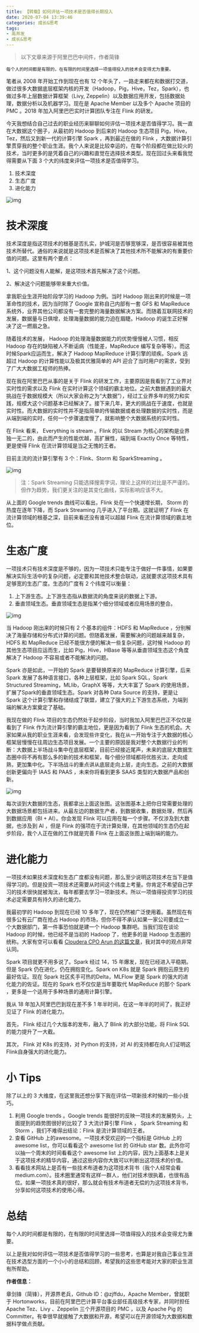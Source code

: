 ```yaml
---
title: 【转载】如何评估一项技术是否值得长期投入
date: 2020-07-04 13:39:46
categories: 成长&思考
tags:
- 高并发
- 成长&思考
---
```


> 以下文章来源于阿里巴巴中间件，作者简锋


`每个人的时间都是有限的，在有限的时间里选择一项值得投入的技术会变得尤为重要。`

笔者从 2008 年开始工作到现在也有 12 个年头了，一路走来都在和数据打交道，做过很多大数据底层框架内核的开发（Hadoop，Pig，Hive，Tez，Spark），也做过多年上层数据计算框架（Livy,  Zeppelin）以及数据应用开发，包括数据处理，数据分析以及机器学习。现在是 Apache Member 以及多个 Apache 项目的 PMC 。2018 年加入阿里巴巴实时计算团队专注在 Flink 的研发。

今天我想结合自己过去的职业经历来聊聊如何评估一项技术是否值得学习。我一直在大数据这个圈子，从最初的 Hadoop 到后来的 Hadoop 生态项目 Pig，Hive，Tez，然后又到新一代的计算引擎 Spark ，再到最近在做的 Flink ，大数据计算引擎贯穿我的整个职业生涯。我个人来说是比较幸运的，在每个阶段都在做比较火的技术，当时更多的是凭着自己的兴趣和直觉在选择技术类型。现在回过头来看我觉得需要从下面 3 个大的纬度来评估一项技术是否值得学习。

1. 技术深度
2. 生态广度
3. 进化能力

<!-- more -->


![img](【转载】如何评估一项技术是否值得长期投入/640_1.webp)



  

# 技术深度


技术深度是指这项技术的根基是否扎实，护城河是否够宽够深，是否很容易被其他技术所替代。通俗的来说就是这项技术是否解决了其他技术所不能解决的有重要价值的问题。这里有两个要点：

 

1、这个问题没有人能解，是这项技术首先解决了这个问题。

2、解决这个问题能够带来重大价值。

 

拿我职业生涯开始阶段学习的 Hadoop 为例。当时 Hadoop 刚出来的时候是一项革命性的技术，因为当时除了 Google 宣称自己内部有一套 GFS 和 MapReduce 系统外，业界其他公司都没有一套完整的海量数据解决方案。而随着互联网技术的发展，数据量与日俱增，处理海量数据的能力迫在眉睫。Hadoop 的诞生正好解决了这一燃眉之急。

随着技术的发展， Hadoop 的处理海量数据能力的优势慢慢被人习惯，相反 Hadoop 存在的缺陷被人不断诟病（性能差，MapReduce 编写复杂等等）。而这时候Spark应运而生，解决了 Hadoop MapReduce 计算引擎的顽疾。Spark 远超过 Hadoop 的计算性能以及极其优雅简单的 API 迎合了当时用户的需求，受到了广大大数据工程师的热捧。

现在我在阿里巴巴从事的是关于 Flink 的研发工作，主要原因是我看到了工业界对实时性的需求以及 Flink 在实时计算这个领域的霸主地位。之前大数据遇到的最大挑战在于数据规模大（所以大家会称之为“大数据”），经过工业界多年的努力和实践，规模大这个问题基本已经解决了。接下来几年，更大的挑战在于速度，也就是实时性。而大数据的实时性并不是指简单的传输数据或者处理数据的实时性，而是从端到端的实时，任何一个步骤速度慢了，就影响整个大数据系统的实时性。

在 Flink 看来， Everything is stream 。Flink 的以 Stream 为核心的架构是业界独一无二的，由此而产生的性能优越，高扩展性，端到端 Exactly Once 等特性，更是使得 Flink 在流计算领域是当之无愧的王者。

 

目前主流的流计算引擎有 3 个：Flink、Storm 和 SparkStreaming 。

 

![img](【转载】如何评估一项技术是否值得长期投入/640_4.webp)



> 注：Spark Streaming 只能选择搜索字词，理论上这样的对比是不严谨的。但作为趋势，我们更关注的是其变化曲线，实际影响应该不大。

 

从上面的 Google trends 曲线可以看出，Flink 处在一个快速增长期， Storm 的热度在逐年下降，而 Spark Streaming 几乎进入了平台期。这就证明了 Flink 在流计算领域的根基之深，目前来看还没有谁可以超越 Flink 在流计算领域的霸主地位。

 

# 生态广度



一项技术只有技术深度是不够的，因为一项技术只能专注于做好一件事情，如果要解决实际生活中的复杂问题，必定要和其他技术整合联动，这就要求这项技术具有足够宽的生态广度。生态的广度有 2 个纬度可以衡量：

1. 上下游生态。上下游生态指从数据流的角度来说的数据上下游。
2. 垂直领域生态。垂直领域生态是指某个细分领域或者应用场景的整合。

 

![img](【转载】如何评估一项技术是否值得长期投入/640_2.webp)

 

当 Hadoop 刚出来的时候只有 2 个基本的组件：HDFS 和 MapReduce ，分别解决了海量存储和分布式计算的问题。但随着发展，需要解决的问题越来越复杂，HDFS 和 MapReduce 已经不能很方便的解决一些复杂问题，这时候 Hadoop 的其他生态项目应运而生，比如 Pig，Hive，HBase 等等从垂直领域生态这个角度解决了 Hadoop 不容易或者不能解决的问题。

Spark 亦是如此，一开始的 Spark 是要替换原来的 MapReduce 计算引擎，后来 Spark 发展了各种语言接口，各种上层框架，比如 Spark SQL，Spark Structured Streaming，MLlib，GraphX 等等，大大丰富了 Spark 的使用场景，扩展了Spark的垂直领域生态。Spark 对各种 Data Source 的支持，更是让 Spark 这个计算引擎和存储结成了联盟，建立了强大的上下游生态系统，为端到端的解决方案奠定了基础。

我现在做的 Flink 项目的生态仍然处于起步阶段，当时我加入阿里巴巴正不仅仅是看到了 Flink 作为流计算引擎的霸主地位，更是因为看到了 Flink 生态的机会。大家如果从我的职业生涯来看，会发现些许变化，我在从一开始专注于大数据的核心框架层慢慢在往周边生态项目发展。一个主要的原因是我对整个大数据行业的判断：大数据上半场战斗集中在底层框架，目前已经接近尾声，未来的底层大数据生态圈中将不再有那么多的新的技术和框架，每个细分领域都将优胜劣汰，走向成熟，更加集中化。下半场战斗的重点讲从底层走向上层，走向生态。之前的大数据创新更偏向于 IAAS 和 PAAS ，未来你将看到更多 SAAS 类型的大数据产品和创新。

 

![img](【转载】如何评估一项技术是否值得长期投入/640_3.webp)



每次谈到大数据的生态，我都拿出上面这张图。这张图基本上把你日常需要处理的大数据场景都包括进来。从最左边的数据生产者，到数据收集，数据处理，然后再到数据应用（BI + AI）。你会发现 Flink 可以应用在每一个步骤。不仅涉及到大数据，也涉及到 AI ，但是 Flink 的强项在于流计算处理，在其他领域的生态仍在起步阶段，我个人正在做的工作就是完善 Flink 在上面这张图上端到端的能力。




# 进化能力

一项技术如果技术深度和生态广度都没有问题，那么至少说明这项技术在当下是值得学习的。但是投资一项技术还需要从时间这个纬度上考量。你肯定不希望自己学习的技术很快就被淘汰，每年都要去学习一项新技术。所以一项值得投资学习的技术必定需要具有持久的进化能力。


我最初学的 Hadoop 到现在已经 10 多年了，现在仍然被广泛使用着。虽然现在有很多公有云厂商在抢占 Hadoop 的市场，但你不得不承认如果一家公司要成立一个大数据部门，第一件事恐怕就是建一个 Hadoop 集群吧。当我们现在谈论 Hadoop 的时候，他已经不是当初的 Hadoop 了，他更多的是 Hadoop 生态圈的统称。大家有空可以看看 [Cloudera CPO Arun 的这篇文章](https://medium.com/@acmurthy/hadoop-is-dead-long-live-hadoop-f22069b264ac)，我对其中的观点非常认同。

Spark 项目就更不用多说了。Spark 经过 14，15 年爆发，现在已经进入平稳期。但是 Spark 仍在进化，仍在拥抱变化。Spark on K8s 就是 Spark 拥抱云原生的最好佐证。现在 Spark 社区炙手可热的Delta，MLFlow 更是 Spark 的强大的进化能力的佐证。现在的 Spark 也不仅仅是当年要取代 MapReduce 的那个 Spark ，更多是一个适用于多种场景的通用计算引擎。


我从 18 年加入阿里巴巴到现在差不多 1 年半时间，在这一年半的时间了，我正好见证了 Flink 的进化能力。


首先， Flink 经过几个大版本的发布，融入了 Blink 的大部分功能，将 Flink SQL 的能力提升了一大截。

其次， Flink 对 K8s 的支持，对 Python 的支持，对 AI 的支持都在向人们证明这Flink自身强大的进化能力。

 

# 小 Tips

除了以上的 3 大维度，在这里我还想分享下我在评估一项新技术时候的一些小技巧。

1. 利用 Google trends 。Google trends 能很好的反映一项技术的发展势头，上面提到的趋势图很好的比较了 3 大流计算引擎 Flink ， Spark Streaming 和 Storm ，我们不难得出结论：Flink 是流计算领域的王者。
2. 查看 GitHub 上的awesome。一项技术受欢迎的一个指标是 GitHub 上的 awesome list，你可以看看这个 awesome list 的 GitHub star 数。此外你可以抽一个周末的时间看看这个 awesome list 上的内容，因为上面基本上是关于这项技术的精华内容，通过这些内容你大致可以判断出这项技术的价值。
3. 看看技术网站上是否有一些技术布道者为这项技术背书（我个人经常会看medium.com）。技术圈里通常有这样一群人，他们对技术很执着，也很有品位。如果一项技术真的很好，那么就会有技术布道者无偿的为这项技术背书，分享如何这项技术的使用心得。



# 总结

每个人的时间都是有限的，在有限的时间里选择一项值得投入的技术会变得尤为重要。


以上是我对如何评估一项技术是否值得学习的一些思考，也算是对我自己事业生涯在技术选型方面的一个小小的总结和回顾，希望我的这些思考能对大家的职业生涯有所帮助。



**作者信息：**

章剑锋（简锋），开源界老兵，Github ID：@zjffdu，Apache Member，曾就职于 Hortonworks，目前在阿里巴巴计算平台事业部任高级技术专家，并同时担任 Apache Tez、Livy 、Zeppelin 三个开源项目的 PMC ，以及 Apache Pig 的 Committer。有幸很早就接触了大数据和开源，希望可以在开源领域为大数据和数据科学做点贡献。